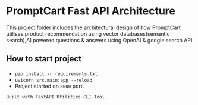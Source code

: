 # PromptCart Fast API Architecture 
This project folder includes the architectural design of how PromptCart utilises product recommendation using vector databases(semantic search),AI powered questions & answers using OpenAI & google search API 

## How to start project
- `pip install -r requirements.txt`
- `uvicorn src.main:app --reload`
- Project started on `8000` port.


`Built with FastAPI Utilities CLI Tool`